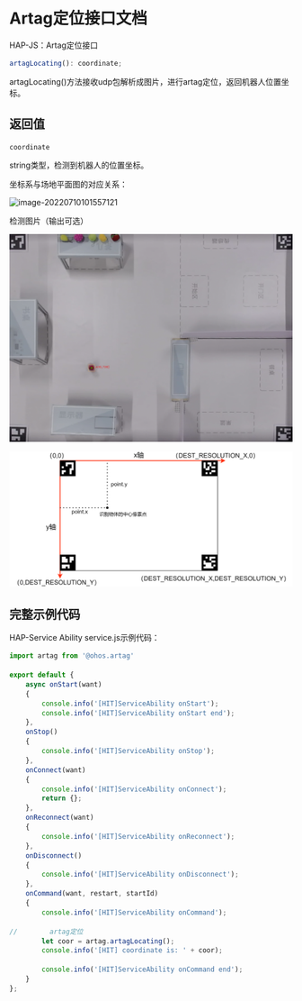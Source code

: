 # Artag定位接口文档

HAP-JS：Artag定位接口

```javascript
artagLocating(): coordinate;
```

artagLocating()方法接收udp包解析成图片，进行artag定位，返回机器人位置坐标。

## 返回值

`coordinate`

  string类型，检测到机器人的位置坐标。

坐标系与场地平面图的对应关系：

![image-20220710101557121](Artag定位接口文档.assets/image-20220710101557121.png)

检测图片（输出可选）

![image-20220710101623223](Artag定位接口文档.assets/image-20220710101623223.png)

![image-20220710104533694](Artag定位接口文档.assets/image-20220710104533694.png)

## 完整示例代码

HAP-Service Ability service.js示例代码：

```javascript
import artag from '@ohos.artag'

export default {
    async onStart(want)
    {
        console.info('[HIT]ServiceAbility onStart');
        console.info('[HIT]ServiceAbility onStart end');
    },
    onStop()
    {
        console.info('[HIT]ServiceAbility onStop');
    },
    onConnect(want)
    {
        console.info('[HIT]ServiceAbility onConnect');
        return {};
    },
    onReconnect(want)
    {
        console.info('[HIT]ServiceAbility onReconnect');
    },
    onDisconnect()
    {
        console.info('[HIT]ServiceAbility onDisconnect');
    },
    onCommand(want, restart, startId)
    {
        console.info('[HIT]ServiceAbility onCommand');

//        artag定位
        let coor = artag.artagLocating();
        console.info('[HIT] coordinate is: ' + coor);

        console.info('[HIT]ServiceAbility onCommand end');
    }
};
```


